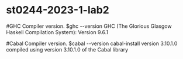 # st0244-2023-1-lab2

#GHC Compiler version.
$ghc --version
GHC (The Glorious Glasgow Haskell Compilation System): Version 9.6.1

#Cabal Compiler version.
$cabal --version
cabal-install version 3.10.1.0
compiled using version 3.10.1.0 of the Cabal library 





